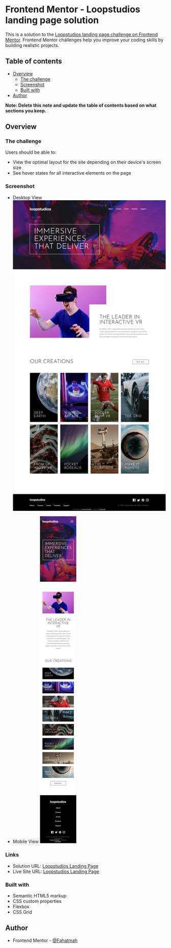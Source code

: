 # Frontend Mentor - Loopstudios landing page solution

This is a solution to the [Loopstudios landing page challenge on Frontend Mentor](https://www.frontendmentor.io/challenges/loopstudios-landing-page-N88J5Onjw). Frontend Mentor challenges help you improve your coding skills by building realistic projects.

## Table of contents

-  [Overview](#overview)
   -  [The challenge](#the-challenge)
   -  [Screenshot](#screenshot)
   -  [Built with](#built-with)
-  [Author](#author)

**Note: Delete this note and update the table of contents based on what sections you keep.**

## Overview

### The challenge

Users should be able to:

-  View the optimal layout for the site depending on their device's screen size
-  See hover states for all interactive elements on the page

### Screenshot

-  Desktop View
   ![](/design/screenshot/desktop-view.jpeg)

-  Mobile View
   ![](/design/screenshot/mobile-view.jpeg)

### Links

-  Solution URL: [Loopstudios Landing Page](https://github.com/Fahatmah/loopstudios-landing-page-main)
-  Live Site URL: [Loopstudios Landing Page](https://loopstudios-landing-page-master-fem.netlify.app/)

### Built with

-  Semantic HTML5 markup
-  CSS custom properties
-  Flexbox
-  CSS Grid

## Author

-  Frontend Mentor - [@Fahatmah](https://www.frontendmentor.io/profile/Fahatmah)
